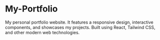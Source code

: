 # My-Portfolio
My personal portfolio website. It features a responsive design, interactive components, and showcases my projects. Built using React, Tailwind CSS, and other modern web technologies.
